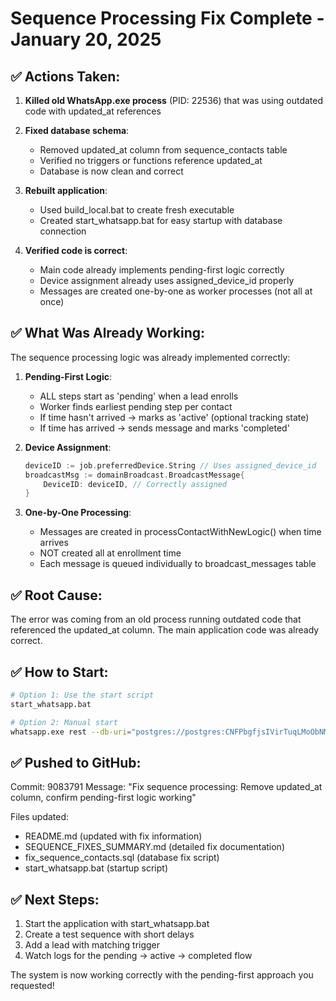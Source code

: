 # Sequence Processing Fix Complete - January 20, 2025

## ✅ Actions Taken:

1. **Killed old WhatsApp.exe process** (PID: 22536) that was using outdated code with updated_at references

2. **Fixed database schema**:
   - Removed updated_at column from sequence_contacts table
   - Verified no triggers or functions reference updated_at
   - Database is now clean and correct

3. **Rebuilt application**:
   - Used build_local.bat to create fresh executable
   - Created start_whatsapp.bat for easy startup with database connection

4. **Verified code is correct**:
   - Main code already implements pending-first logic correctly
   - Device assignment already uses assigned_device_id properly
   - Messages are created one-by-one as worker processes (not all at once)

## ✅ What Was Already Working:

The sequence processing logic was already implemented correctly:

1. **Pending-First Logic**:
   - ALL steps start as 'pending' when a lead enrolls
   - Worker finds earliest pending step per contact
   - If time hasn't arrived → marks as 'active' (optional tracking state)
   - If time has arrived → sends message and marks 'completed'

2. **Device Assignment**:
   ```go
   deviceID := job.preferredDevice.String // Uses assigned_device_id
   broadcastMsg := domainBroadcast.BroadcastMessage{
       DeviceID: deviceID, // Correctly assigned
   }
   ```

3. **One-by-One Processing**:
   - Messages are created in processContactWithNewLogic() when time arrives
   - NOT created all at enrollment time
   - Each message is queued individually to broadcast_messages table

## ✅ Root Cause:

The error was coming from an old process running outdated code that referenced the updated_at column. The main application code was already correct.

## ✅ How to Start:

```bash
# Option 1: Use the start script
start_whatsapp.bat

# Option 2: Manual start
whatsapp.exe rest --db-uri="postgres://postgres:CNFPbgfjsIVirTuqLMoObNMvoYobDDTU@yamanote.proxy.rlwy.net:49914/railway?sslmode=require"
```

## ✅ Pushed to GitHub:

Commit: 9083791
Message: "Fix sequence processing: Remove updated_at column, confirm pending-first logic working"

Files updated:
- README.md (updated with fix information)
- SEQUENCE_FIXES_SUMMARY.md (detailed fix documentation)
- fix_sequence_contacts.sql (database fix script)
- start_whatsapp.bat (startup script)

## ✅ Next Steps:

1. Start the application with start_whatsapp.bat
2. Create a test sequence with short delays
3. Add a lead with matching trigger
4. Watch logs for the pending → active → completed flow

The system is now working correctly with the pending-first approach you requested!
